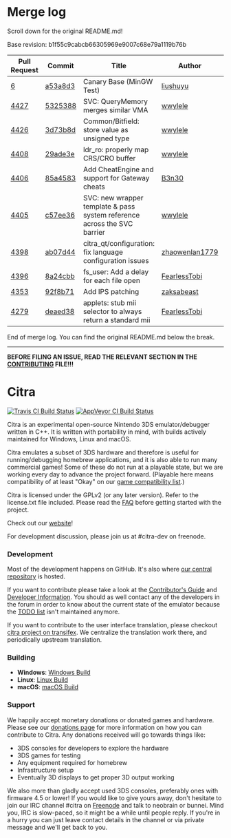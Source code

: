 # Merge log

Scroll down for the original README.md!

Base revision: b1f55c9cabcb66305969e9007c68e79a1119b76b

|Pull Request|Commit|Title|Author|Merged?|
|----|----|----|----|----|
|[6](https://github.com/citra-emu/citra-canary/pull/6)|[a53a8d3](https://github.com/citra-emu/citra-canary/pull/6/files/)|Canary Base (MinGW Test)|[liushuyu](https://github.com/liushuyu)|Yes|
|[4427](https://github.com/citra-emu/citra/pull/4427)|[5325388](https://github.com/citra-emu/citra/pull/4427/files/)|SVC: QueryMemory merges similar VMA|[wwylele](https://github.com/wwylele)|Yes|
|[4426](https://github.com/citra-emu/citra/pull/4426)|[3d73b8d](https://github.com/citra-emu/citra/pull/4426/files/)|Common/Bitfield: store value as unsigned type|[wwylele](https://github.com/wwylele)|Yes|
|[4408](https://github.com/citra-emu/citra/pull/4408)|[29ade3e](https://github.com/citra-emu/citra/pull/4408/files/)| ldr_ro: properly map CRS/CRO buffer |[wwylele](https://github.com/wwylele)|Yes|
|[4406](https://github.com/citra-emu/citra/pull/4406)|[85a4583](https://github.com/citra-emu/citra/pull/4406/files/)|Add CheatEngine and support for Gateway cheats|[B3n30](https://github.com/B3n30)|Yes|
|[4405](https://github.com/citra-emu/citra/pull/4405)|[c57ee36](https://github.com/citra-emu/citra/pull/4405/files/)|SVC: new wrapper template & pass system reference across the SVC barrier|[wwylele](https://github.com/wwylele)|Yes|
|[4398](https://github.com/citra-emu/citra/pull/4398)|[ab07d44](https://github.com/citra-emu/citra/pull/4398/files/)|citra_qt/configuration: fix language configuration issues|[zhaowenlan1779](https://github.com/zhaowenlan1779)|Yes|
|[4396](https://github.com/citra-emu/citra/pull/4396)|[8a24cbb](https://github.com/citra-emu/citra/pull/4396/files/)|fs_user: Add a delay for each file open|[FearlessTobi](https://github.com/FearlessTobi)|Yes|
|[4353](https://github.com/citra-emu/citra/pull/4353)|[92f8b71](https://github.com/citra-emu/citra/pull/4353/files/)|Add IPS patching|[zaksabeast](https://github.com/zaksabeast)|Yes|
|[4279](https://github.com/citra-emu/citra/pull/4279)|[deaed38](https://github.com/citra-emu/citra/pull/4279/files/)|applets: stub mii selector to always return a standard mii|[FearlessTobi](https://github.com/FearlessTobi)|Yes|


End of merge log. You can find the original README.md below the break.

------

**BEFORE FILING AN ISSUE, READ THE RELEVANT SECTION IN THE [CONTRIBUTING](https://github.com/citra-emu/citra/blob/master/CONTRIBUTING.md#reporting-issues) FILE!!!**

Citra
==============
[![Travis CI Build Status](https://travis-ci.org/citra-emu/citra.svg?branch=master)](https://travis-ci.org/citra-emu/citra)
[![AppVeyor CI Build Status](https://ci.appveyor.com/api/projects/status/sdf1o4kh3g1e68m9?svg=true)](https://ci.appveyor.com/project/bunnei/citra)

Citra is an experimental open-source Nintendo 3DS emulator/debugger written in C++. It is written with portability in mind, with builds actively maintained for Windows, Linux and macOS.

Citra emulates a subset of 3DS hardware and therefore is useful for running/debugging homebrew applications, and it is also able to run many commercial games! Some of these do not run at a playable state, but we are working every day to advance the project forward. (Playable here means compatibility of at least "Okay" on our [game compatibility list](https://citra-emu.org/game).)

Citra is licensed under the GPLv2 (or any later version). Refer to the license.txt file included. Please read the [FAQ](https://citra-emu.org/wiki/faq/) before getting started with the project.

Check out our [website](https://citra-emu.org/)!

For development discussion, please join us at #citra-dev on freenode.

### Development

Most of the development happens on GitHub. It's also where [our central repository](https://github.com/citra-emu/citra) is hosted.

If you want to contribute please take a look at the [Contributor's Guide](CONTRIBUTING.md) and [Developer Information](https://github.com/citra-emu/citra/wiki/Developer-Information). You should as well contact any of the developers in the forum in order to know about the current state of the emulator because the [TODO list](https://docs.google.com/document/d/1SWIop0uBI9IW8VGg97TAtoT_CHNoP42FzYmvG1F4QDA) isn't maintained anymore.

If you want to contribute to the user interface translation, please checkout [citra project on transifex](https://www.transifex.com/citra/citra). We centralize the translation work there, and periodically upstream translation.

### Building

* __Windows__: [Windows Build](https://github.com/citra-emu/citra/wiki/Building-For-Windows)
* __Linux__: [Linux Build](https://github.com/citra-emu/citra/wiki/Building-For-Linux)
* __macOS__: [macOS Build](https://github.com/citra-emu/citra/wiki/Building-for-macOS)


### Support
We happily accept monetary donations or donated games and hardware. Please see our [donations page](https://citra-emu.org/donate/) for more information on how you can contribute to Citra. Any donations received will go towards things like:
* 3DS consoles for developers to explore the hardware
* 3DS games for testing
* Any equipment required for homebrew
* Infrastructure setup
* Eventually 3D displays to get proper 3D output working

We also more than gladly accept used 3DS consoles, preferably ones with firmware 4.5 or lower! If you would like to give yours away, don't hesitate to join our IRC channel #citra on [Freenode](http://webchat.freenode.net/?channels=citra) and talk to neobrain or bunnei. Mind you, IRC is slow-paced, so it might be a while until people reply. If you're in a hurry you can just leave contact details in the channel or via private message and we'll get back to you.
